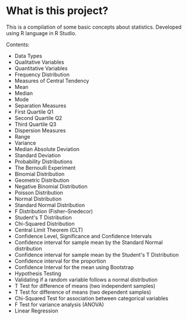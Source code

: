 # What is this project?

This is a compilation of some basic concepts about statistics. Developed using R language in R Studio.

Contents:

+ Data Types
+ Qualitative Variables
+ Quantitative Variables
+ Frequency Distribution
+ Measures of Central Tendency
+ Mean
+ Median
+ Mode
+ Separation Measures
+ First Quartile Q1
+ Second Quartile Q2
+ Third Quartile Q3
+ Dispersion Measures
+ Range
+ Variance
+ Median Absolute Deviation
+ Standard Deviation
+ Probability Distributions
+ The Bernoulli Experiment
+ Binomial Distribution
+ Geometric Distribution
+ Negative Binomial Distribution
+ Poisson Distribution
+ Normal Distribution
+ Standard Normal Distribution
+ F Distribution (Fisher–Snedecor)
+ Student's T Distribution
+ Chi-Squared Distribution
+ Central Limit Theorem (CLT)
+ Confidence Level, Significance and Confidence Intervals
+ Confidence interval for sample mean by the Standard Normal distribution
+ Confidence interval for sample mean by the Student's T Distribution
+ Confidence interval for the proportion
+ Confidence Interval for the mean using Bootstrap
+ Hypothesis Testing
+ Validating if a random variable follows a normal distribution
+ T Test for difference of means (two independent samples)
+ T Test for difference of means (two dependent samples)
+ Chi-Squared Test for association between categorical variables
+ F Test for variance analysis (ANOVA)
+ Linear Regression
